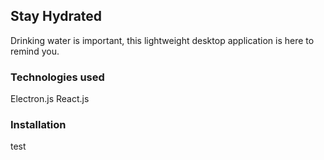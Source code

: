 ## Stay Hydrated

Drinking water is important, this lightweight desktop application is here to remind you.


### Technologies used

Electron.js
React.js


### Installation

test
